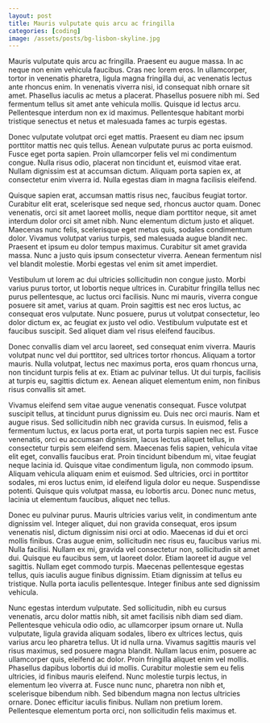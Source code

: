 ```yaml
---
layout: post
title: Mauris vulputate quis arcu ac fringilla
categories: [coding]
image: /assets/posts/bg-lisbon-skyline.jpg
---
```


Mauris vulputate quis arcu ac fringilla. Praesent eu augue massa. In ac neque non enim vehicula faucibus. Cras nec lorem eros. In ullamcorper, tortor in venenatis pharetra, ligula magna fringilla dui, ac venenatis lectus ante rhoncus enim. In venenatis viverra nisi, id consequat nibh ornare sit amet. Phasellus iaculis ac metus a placerat. Phasellus posuere nibh mi. Sed fermentum tellus sit amet ante vehicula mollis. Quisque id lectus arcu. Pellentesque interdum non ex id maximus. Pellentesque habitant morbi tristique senectus et netus et malesuada fames ac turpis egestas.

Donec vulputate volutpat orci eget mattis. Praesent eu diam nec ipsum porttitor mattis nec quis tellus. Aenean vulputate purus ac porta euismod. Fusce eget porta sapien. Proin ullamcorper felis vel mi condimentum congue. Nulla risus odio, placerat non tincidunt et, euismod vitae erat. Nullam dignissim est at accumsan dictum. Aliquam porta sapien ex, at consectetur enim viverra id. Nulla egestas diam in magna facilisis eleifend.

Quisque sapien erat, accumsan mattis risus nec, faucibus feugiat tortor. Curabitur elit erat, scelerisque sed neque sed, rhoncus auctor quam. Donec venenatis, orci sit amet laoreet mollis, neque diam porttitor neque, sit amet interdum dolor orci sit amet nibh. Nunc elementum dictum justo et aliquet. Maecenas nunc felis, scelerisque eget metus quis, sodales condimentum dolor. Vivamus volutpat varius turpis, sed malesuada augue blandit nec. Praesent et ipsum eu dolor tempus maximus. Curabitur sit amet gravida massa. Nunc a justo quis ipsum consectetur viverra. Aenean fermentum nisl vel blandit molestie. Morbi egestas vel enim sit amet imperdiet.

Vestibulum ut lorem ac dui ultricies sollicitudin non congue justo. Morbi varius purus tortor, ut lobortis neque ultrices in. Curabitur fringilla tellus nec purus pellentesque, ac luctus orci facilisis. Nunc mi mauris, viverra congue posuere sit amet, varius at quam. Proin sagittis est nec eros luctus, ac consequat eros vulputate. Nunc posuere, purus ut volutpat consectetur, leo dolor dictum ex, ac feugiat ex justo vel odio. Vestibulum vulputate est et faucibus suscipit. Sed aliquet diam vel risus eleifend faucibus.

Donec convallis diam vel arcu laoreet, sed consequat enim viverra. Mauris volutpat nunc vel dui porttitor, sed ultrices tortor rhoncus. Aliquam a tortor mauris. Nulla volutpat, lectus nec maximus porta, eros quam rhoncus urna, non tincidunt turpis felis at ex. Etiam ac pulvinar tellus. Ut dui turpis, facilisis at turpis eu, sagittis dictum ex. Aenean aliquet elementum enim, non finibus risus convallis sit amet.

Vivamus eleifend sem vitae augue venenatis consequat. Fusce volutpat suscipit tellus, at tincidunt purus dignissim eu. Duis nec orci mauris. Nam et augue risus. Sed sollicitudin nibh nec gravida cursus. In euismod, felis a fermentum luctus, ex lacus porta erat, ut porta turpis sapien nec est. Fusce venenatis, orci eu accumsan dignissim, lacus lectus aliquet tellus, in consectetur turpis sem eleifend sem. Maecenas felis sapien, vehicula vitae elit eget, convallis faucibus erat. Proin tincidunt bibendum mi, vitae feugiat neque lacinia id. Quisque vitae condimentum ligula, non commodo ipsum. Aliquam vehicula aliquam enim et euismod. Sed ultricies, orci in porttitor sodales, mi eros luctus enim, id eleifend ligula dolor eu neque. Suspendisse potenti. Quisque quis volutpat massa, eu lobortis arcu. Donec nunc metus, lacinia ut elementum faucibus, aliquet nec tellus.

Donec eu pulvinar purus. Mauris ultricies varius velit, in condimentum ante dignissim vel. Integer aliquet, dui non gravida consequat, eros ipsum venenatis nisl, dictum dignissim nisi orci at odio. Maecenas id dui et orci mollis finibus. Cras augue enim, sollicitudin nec risus eu, faucibus varius mi. Nulla facilisi. Nullam ex mi, gravida vel consectetur non, sollicitudin sit amet dui. Quisque eu faucibus sem, ut laoreet dolor. Etiam laoreet id augue vel sagittis. Nullam eget commodo turpis. Maecenas pellentesque egestas tellus, quis iaculis augue finibus dignissim. Etiam dignissim at tellus eu tristique. Nulla porta iaculis pellentesque. Integer finibus ante sed dignissim vehicula.

Nunc egestas interdum vulputate. Sed sollicitudin, nibh eu cursus venenatis, arcu dolor mattis nibh, sit amet facilisis nibh diam sed diam. Pellentesque vehicula odio odio, ac ullamcorper ipsum ornare ut. Nulla vulputate, ligula gravida aliquam sodales, libero ex ultrices lectus, quis varius arcu leo pharetra tellus. Ut id nulla urna. Vivamus sagittis mauris vel risus maximus, sed posuere magna blandit. Nullam lacus enim, posuere ac ullamcorper quis, eleifend ac dolor. Proin fringilla aliquet enim vel mollis. Phasellus dapibus lobortis dui id mollis. Curabitur molestie sem eu felis ultricies, id finibus mauris eleifend. Nunc molestie turpis lectus, in elementum leo viverra at. Fusce nunc nunc, pharetra non nibh et, scelerisque bibendum nibh. Sed bibendum magna non lectus ultricies ornare. Donec efficitur iaculis finibus. Nullam non pretium lorem. Pellentesque elementum porta orci, non sollicitudin felis maximus et.
